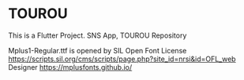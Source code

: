 # TOUROU
This is a Flutter Project. SNS App, TOUROU Repository

Mplus1-Regular.ttf is opened by SIL Open Font License
https://scripts.sil.org/cms/scripts/page.php?site_id=nrsi&id=OFL_web
Designer
https://mplusfonts.github.io/
